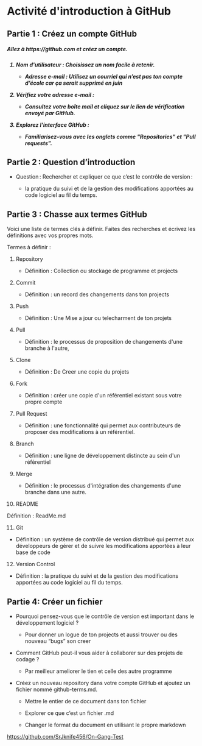 <h1>Activité d'introduction à GitHub</h1> 

<h2>Partie 1 : Créez un compte GitHub</h2> 

<h5>Allez à https://github.com et créez un compte.<h5>

1. Nom d'utilisateur : Choisissez un nom facile à retenir. 
   - Adresse e-mail : Utilisez un courriel qui n’est pas ton compte d’école car ça serait supprimé en juin 

2. Vérifiez votre adresse e-mail : 

   - Consultez votre boîte mail et cliquez sur le lien de vérification envoyé par GitHub. 

3. Explorez l'interface GitHub : 

   - Familiarisez-vous avec les onglets comme "Repositories" et "Pull requests". 

 

<h2>Partie 2 : Question d’introduction</h2> 

- Question : Rechercher et cxpliquer ce que c’est le contrôle de version : 

   - la pratique du suivi et de la gestion des modifications apportées au code logiciel au fil du temps. 

<h2>Partie 3 : Chasse aux termes GitHub</h2> 

Voici une liste de termes clés à définir. Faites des recherches et écrivez les définitions avec vos propres mots.  

Termes à définir : 

1. Repository 

   - Définition :  Collection ou stockage de programme et projects 

2. Commit 

   - Définition :  un record des changements dans ton projects 

3. Push 

   - Définition : Une Mise a jour ou telecharment de ton projets 

4. Pull 

   - Définition : le processus de proposition de changements d'une branche à l'autre, 

5. Clone 

   - Définition : De Creer une copie du projets 

6. Fork 

   - Définition : créer une copie d'un référentiel existant sous votre propre compte 

7. Pull Request 

   - Définition : une fonctionnalité qui permet aux contributeurs de proposer des modifications à un référentiel. 

8. Branch 

   - Définition : une ligne de développement distincte au sein d'un référentiel 

9. Merge 

   - Définition :  le processus d'intégration des changements d'une branche dans une autre. 

10. README 

Définition : ReadMe.md 

11. Git 

   - Définition : un système de contrôle de version distribué qui permet aux développeurs de gérer et de suivre les modifications apportées à leur base de code 

12. Version Control 

   - Définition : la pratique du suivi et de la gestion des modifications apportées au code logiciel au fil du temps. 

 

 

<h2>Partie 4: Créer un fichier</h2> 

- Pourquoi pensez-vous que le contrôle de version est important dans le développement logiciel ? 

   - Pour donner un logue de ton projects et aussi trouver ou des nouveau “bugs” son creer 

- Comment GitHub peut-il vous aider à collaborer sur des projets de codage ? 

   - Par meilleur ameliorer le tien et celle des autre programme 

- Créez un nouveau repository dans votre compte GitHub et ajoutez un fichier nommé github-terms.md.  

   - Mettre le entier de ce document dans ton fichier  

   - Explorer ce que c’est un fichier .md  

   - Changer le format du document en utilisant le propre markdown 

 

https://github.com/SrJknife456/On-Gang-Test 

